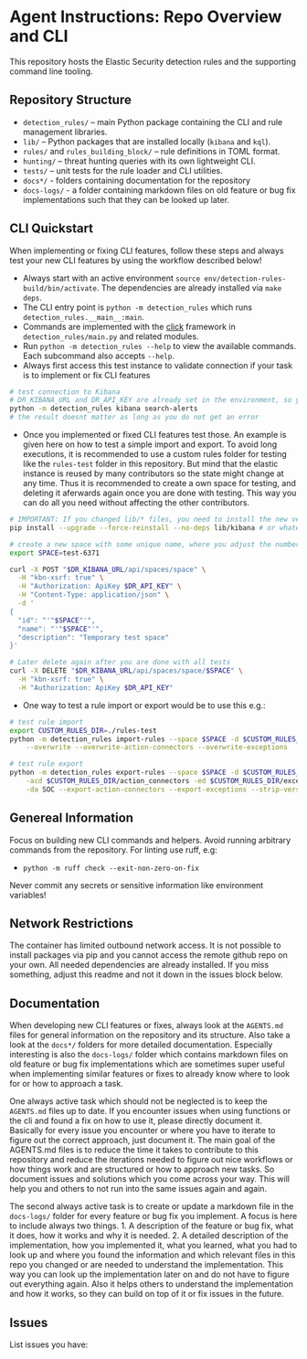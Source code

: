 # Agent Instructions: Repo Overview and CLI

This repository hosts the Elastic Security detection rules and the supporting command line tooling.

## Repository Structure
- `detection_rules/` – main Python package containing the CLI and rule management libraries.
- `lib/` – Python packages that are installed locally (`kibana` and `kql`).
- `rules/` and `rules_building_block/` – rule definitions in TOML format.
- `hunting/` – threat hunting queries with its own lightweight CLI.
- `tests/` – unit tests for the rule loader and CLI utilities.
- `docs*/` - folders containing documentation for the repository
- `docs-logs/` - a folder containing markdown files on old feature or bug fix implementations such that they can be looked up later.

## CLI Quickstart
When implementing or fixing CLI features, follow these steps and always test your new CLI features by using the workflow described below!
- Always start with an active environment `source env/detection-rules-build/bin/activate`. The dependencies are already installed via `make deps`.
- The CLI entry point is `python -m detection_rules` which runs `detection_rules.__main__:main`.
- Commands are implemented with the [click](https://click.palletsprojects.com/) framework in `detection_rules/main.py` and related modules.
- Run `python -m detection_rules --help` to view the available commands. Each subcommand also accepts `--help`.
- Always first access this test instance to validate connection if your task is to implement or fix CLI features
```sh
# test connection to Kibana
# DR_KIBANA_URL and DR_API_KEY are already set in the environment, so you can directly use them
python -m detection_rules kibana search-alerts
# the result doesnt matter as long as you do not get an error
```
-  Once you implemented or fixed CLI features test those. An example is given here on how to test a simple import and export. To avoid long executions, it is recommended to use a custom rules folder for testing like the `rules-test` folder in this repository. But mind that the elastic instance is reused by many contributors so the state might change at any time. Thus it is recommended to create a own space for testing, and deleting it aferwards again once you are done with testing. This way you can do all you need without affecting the other contributors.
```sh
# IMPORTANT: If you changed lib/* files, you need to install the new version of the package
pip install --upgrade --force-reinstall --no-deps lib/kibana # or whatever package you changed

# create a new space with some unique name, where you adjust the number to some random 4 digit number
export SPACE=test-6371

curl -X POST "$DR_KIBANA_URL/api/spaces/space" \
  -H "kbn-xsrf: true" \
  -H "Authorization: ApiKey $DR_API_KEY" \
  -H "Content-Type: application/json" \
  -d '
{
  "id": "'"$SPACE"'", 
  "name": "'"$SPACE"'", 
  "description": "Temporary test space"
}'

# Later delete again after you are done with all tests
curl -X DELETE "$DR_KIBANA_URL/api/spaces/space/$SPACE" \
  -H "kbn-xsrf: true" \
  -H "Authorization: ApiKey $DR_API_KEY"
```
- One way to test a rule import or export would be to use this e.g.:
```sh
# test rule import
export CUSTOM_RULES_DIR=./rules-test
python -m detection_rules import-rules --space $SPACE -d $CUSTOM_RULES_DIR/rules \
    --overwrite --overwrite-action-connectors --overwrite-exceptions

# test rule export
python -m detection_rules export-rules --space $SPACE -d $CUSTOM_RULES_DIR/rules \
    -acd $CUSTOM_RULES_DIR/action_connectors -ed $CUSTOM_RULES_DIR/exceptions \
    -da SOC --export-action-connectors --export-exceptions --strip-version
```

## Genereal Information
Focus on building new CLI commands and helpers. Avoid running arbitrary commands
from the repository. For linting use ruff, e.g:
- `python -m ruff check --exit-non-zero-on-fix`

Never commit any secrets or sensitive information like environment variables!

## Network Restrictions
The container has limited outbound network access. It is not possible to install packages via pip and you cannot access the remote github repo on your own. All needed dependencies are already installed. If you miss something, adjust this readme and not it down in the issues block below.

## Documentation

When developing new CLI features or fixes, always look at the `AGENTS.md` files for general information on the repository and its structure. Also take a look at the `docs*/` folders for more detailed documentation. Especially interesting is also the `docs-logs/` folder which contains markdown files on old feature or bug fix implementations which are sometimes super useful when implementing similar features or fixes to already know where to look for or how to approach a task.

One always active task which should not be neglected is to keep the `AGENTS.md` files up to date. If you encounter issues when using functions or the cli and found a fix on how to use it, please directly document it. Basically for every issue you encounter or where you have to iterate to figure out the correct approach, just document it. The main goal of the AGENTS.md files is to reduce the time it takes to contribute to this repository and reduce the iterations needed to figure out nice workflows or how things work and are structured or how to approach new tasks. So document issues and solutions which you come across your way. This will help you and others to not run into the same issues again and again.

The second always active task is to create or update a markdown file in the `docs-logs/` folder for every feature or bug fix you implement. A focus is here to include always two things. 1. A description of the feature or bug fix, what it does, how it works and why it is needed. 2. A detailed description of the implementation, how you implemented it, what you learned, what you had to look up and where you found the information and which relevant files in this repo you changed or are needed to understand the implementation. This way you can look up the implementation later on and do not have to figure out everything again. Also it helps others to understand the implementation and how it works, so they can build on top of it or fix issues in the future.

## Issues
List issues you have: